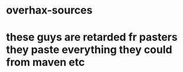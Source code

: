 # overhax-sources
# these guys are retarded fr pasters they paste everything they could from maven etc
